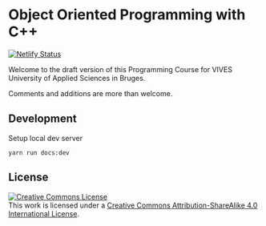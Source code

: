 # Object Oriented Programming with C++

[![Netlify Status](https://api.netlify.com/api/v1/badges/a4610e7b-3ae7-4341-b2c3-73bc40a933cf/deploy-status)](https://app.netlify.com/sites/oop-cpp/deploys)

Welcome to the draft version of this Programming Course for VIVES University of Applied Sciences in Bruges.

Comments and additions are more than welcome.

## Development

Setup local dev server

```shell
yarn run docs:dev
```

## License

<a rel="license" href="http://creativecommons.org/licenses/by-sa/4.0/"><img alt="Creative Commons License" style="border-width:0" src="https://i.creativecommons.org/l/by-sa/4.0/88x31.png" /></a><br />This work is licensed under a <a rel="license" href="http://creativecommons.org/licenses/by-sa/4.0/">Creative Commons Attribution-ShareAlike 4.0 International License</a>.
